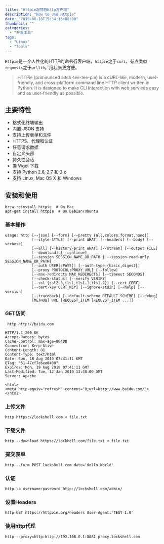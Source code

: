 ```yaml
---
title: "Httpie超赞的http客户端"
description: "How to Use Httpie"
date: "2019-08-18T15:34:15+08:00"
thumbnail: ""
categories:
  - "开发工具"
tags:
  - "Linux"
  - "Tools"
---
```


`Httpie`是一个人性化的HTTP的命令行客户端，`httpie`之于`curl`，有点类似`requests`之于`urllib`，用起来更方便。

> HTTPie (pronounced aitch-tee-tee-pie) is a cURL-like, modern, user-friendly, and cross-platform command line HTTP client written in Python. 
It is designed to make CLI interaction with web services easy and as user-friendly as possible.

## 主要特性
- 格式化终端输出
- 内置 JSON 支持
- 支持上传表单和文件
- HTTPS、代理和认证
- 任意请求数据
- 自定义头部
- 持久性会话
- 类 Wget 下载
- 支持 Python 2.6, 2.7 和 3.x
- 支持 Linux, Mac OS X 和 Windows

## 安装和使用
```
brew reinstall httpie  # On Mac 
apt-get install httpie  # On Debian/Ubuntu
```

### 基本操作
```
usage: http [--json] [--form] [--pretty {all,colors,format,none}]
            [--style STYLE] [--print WHAT] [--headers] [--body] [--verbose]
            [--all] [--history-print WHAT] [--stream] [--output FILE]
            [--download] [--continue]
            [--session SESSION_NAME_OR_PATH | --session-read-only SESSION_NAME_OR_PATH]
            [--auth USER[:PASS]] [--auth-type {basic,digest}]
            [--proxy PROTOCOL:PROXY_URL] [--follow]
            [--max-redirects MAX_REDIRECTS] [--timeout SECONDS]
            [--check-status] [--verify VERIFY]
            [--ssl {ssl2.3,tls1,tls1.1,tls1.2}] [--cert CERT]
            [--cert-key CERT_KEY] [--ignore-stdin] [--help] [--version]
            [--traceback] [--default-scheme DEFAULT_SCHEME] [--debug]
            [METHOD] URL [REQUEST_ITEM [REQUEST_ITEM ...]]
```

### GET访问
```
 http http://baidu.com 
```

```             
HTTP/1.1 200 OK
Accept-Ranges: bytes
Cache-Control: max-age=86400
Connection: Keep-Alive
Content-Length: 81
Content-Type: text/html
Date: Sun, 18 Aug 2019 07:41:11 GMT
ETag: "51-47cf7e6ee8400"
Expires: Mon, 19 Aug 2019 07:41:11 GMT
Last-Modified: Tue, 12 Jan 2010 13:48:00 GMT
Server: Apache

<html>
<meta http-equiv="refresh" content="0;url=http://www.baidu.com/">
</html>
```

### 上传文件
```
http https://lockshell.com < file.txt
```

### 下载文件
```
http --download https://lockhell.com/file.txt < file.txt
```

### 提交表单
```
http --form POST lockshell.com date='Hello World'
```

### 认证
```
http -a username:password http://lockshell.com/admin/
```

### 设置Headers
```
http GET https://httpbin.org/headers User-Agent:'TEST 1.0'
```

### 使用http代理
```
http --proxy=http:http://192.168.0.1:8081 proxy.lockshell.com
```
